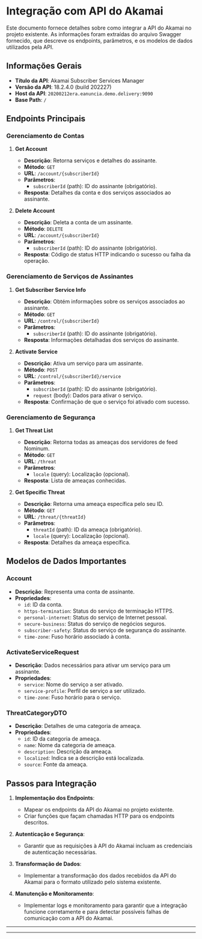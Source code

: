 # Integração com API do Akamai

Este documento fornece detalhes sobre como integrar a API do Akamai no projeto existente. As informações foram extraídas do arquivo Swagger fornecido, que descreve os endpoints, parâmetros, e os modelos de dados utilizados pela API.

## Informações Gerais

- **Título da API**: Akamai Subscriber Services Manager
- **Versão da API**: 18.2.4.0 (build 202227)
- **Host da API**: `20200212era.eanuncia.demo.delivery:9090`
- **Base Path**: `/`

## Endpoints Principais

### Gerenciamento de Contas

1. **Get Account**
   - **Descrição**: Retorna serviços e detalhes do assinante.
   - **Método**: `GET`
   - **URL**: `/account/{subscriberId}`
   - **Parâmetros**:
     - `subscriberId` (path): ID do assinante (obrigatório).
   - **Resposta**: Detalhes da conta e dos serviços associados ao assinante.

2. **Delete Account**
   - **Descrição**: Deleta a conta de um assinante.
   - **Método**: `DELETE`
   - **URL**: `/account/{subscriberId}`
   - **Parâmetros**:
     - `subscriberId` (path): ID do assinante (obrigatório).
   - **Resposta**: Código de status HTTP indicando o sucesso ou falha da operação.

### Gerenciamento de Serviços de Assinantes

1. **Get Subscriber Service Info**
   - **Descrição**: Obtém informações sobre os serviços associados ao assinante.
   - **Método**: `GET`
   - **URL**: `/control/{subscriberId}`
   - **Parâmetros**:
     - `subscriberId` (path): ID do assinante (obrigatório).
   - **Resposta**: Informações detalhadas dos serviços do assinante.

2. **Activate Service**
   - **Descrição**: Ativa um serviço para um assinante.
   - **Método**: `POST`
   - **URL**: `/control/{subscriberId}/service`
   - **Parâmetros**:
     - `subscriberId` (path): ID do assinante (obrigatório).
     - `request` (body): Dados para ativar o serviço.
   - **Resposta**: Confirmação de que o serviço foi ativado com sucesso.

### Gerenciamento de Segurança

1. **Get Threat List**
   - **Descrição**: Retorna todas as ameaças dos servidores de feed Nominum.
   - **Método**: `GET`
   - **URL**: `/threat`
   - **Parâmetros**:
     - `locale` (query): Localização (opcional).
   - **Resposta**: Lista de ameaças conhecidas.

2. **Get Specific Threat**
   - **Descrição**: Retorna uma ameaça específica pelo seu ID.
   - **Método**: `GET`
   - **URL**: `/threat/{threatId}`
   - **Parâmetros**:
     - `threatId` (path): ID da ameaça (obrigatório).
     - `locale` (query): Localização (opcional).
   - **Resposta**: Detalhes da ameaça específica.

## Modelos de Dados Importantes

### Account
- **Descrição**: Representa uma conta de assinante.
- **Propriedades**:
  - `id`: ID da conta.
  - `https-termination`: Status do serviço de terminação HTTPS.
  - `personal-internet`: Status do serviço de Internet pessoal.
  - `secure-business`: Status do serviço de negócios seguros.
  - `subscriber-safety`: Status do serviço de segurança do assinante.
  - `time-zone`: Fuso horário associado à conta.

### ActivateServiceRequest
- **Descrição**: Dados necessários para ativar um serviço para um assinante.
- **Propriedades**:
  - `service`: Nome do serviço a ser ativado.
  - `service-profile`: Perfil de serviço a ser utilizado.
  - `time-zone`: Fuso horário para o serviço.

### ThreatCategoryDTO
- **Descrição**: Detalhes de uma categoria de ameaça.
- **Propriedades**:
  - `id`: ID da categoria de ameaça.
  - `name`: Nome da categoria de ameaça.
  - `description`: Descrição da ameaça.
  - `localized`: Indica se a descrição está localizada.
  - `source`: Fonte da ameaça.

## Passos para Integração

1. **Implementação dos Endpoints**:
   - Mapear os endpoints da API do Akamai no projeto existente.
   - Criar funções que façam chamadas HTTP para os endpoints descritos.

2. **Autenticação e Segurança**:
   - Garantir que as requisições à API do Akamai incluam as credenciais de autenticação necessárias.

3. **Transformação de Dados**:
   - Implementar a transformação dos dados recebidos da API do Akamai para o formato utilizado pelo sistema existente.

4. **Manutenção e Monitoramento**:
   - Implementar logs e monitoramento para garantir que a integração funcione corretamente e para detectar possíveis falhas de comunicação com a API do Akamai.
---
---